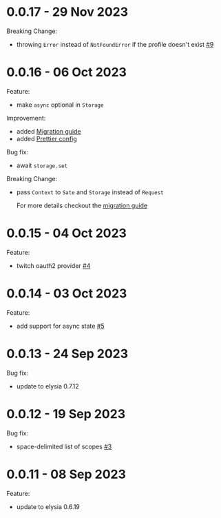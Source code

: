 # 0.0.17 - 29 Nov 2023

Breaking Change:

- throwing `Error` instead of `NotFoundError` if the profile doesn't exist [#9](https://github.com/bogeychan/elysia-oauth2/pull/9)

# 0.0.16 - 06 Oct 2023

Feature:

- make `async` optional in `Storage`

Improvement:

- added [Migration guide](./MIGRATION.md)
- added [Prettier config](./.prettierrc)

Bug fix:

- await `storage.set`

Breaking Change:

- pass `Context` to `Sate` and `Storage` instead of `Request`

  For more details checkout the [migration guide](./MIGRATION.md)

# 0.0.15 - 04 Oct 2023

Feature:

- twitch oauth2 provider [#4](https://github.com/bogeychan/elysia-oauth2/pull/4)

# 0.0.14 - 03 Oct 2023

Feature:

- add support for async state [#5](https://github.com/bogeychan/elysia-oauth2/pull/5)

# 0.0.13 - 24 Sep 2023

Bug fix:

- update to elysia 0.7.12

# 0.0.12 - 19 Sep 2023

Bug fix:

- space-delimited list of scopes [#3](https://github.com/bogeychan/elysia-oauth2/issues/3)

# 0.0.11 - 08 Sep 2023

Feature:

- update to elysia 0.6.19
